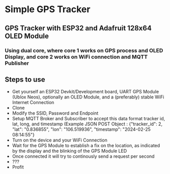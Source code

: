 # Simple GPS Tracker
## GPS Tracker with ESP32 and Adafruit 128x64 OLED Module
### Using dual core, where core 1 works on GPS process and OLED Display, and core 2 works on WiFi connection and MQTT Publisher

## Steps to use
- Get yourself an ESP32 Devkit/Development board, UART GPS Module (Ublox Neos), optionally an OLED Module, and a (preferably) stable WiFi Internet Connection
- Clone
- Modify the SSID, Password and Endpoint
- Setup MQTT Broker and Subscriber to accept this data format tracker id, lat, long, and timestamp (Example JSON POST Object : {"tracker_id": 2, "lat": "0.836855", "lon": "106.519936", "timestamp": "2024-02-25 08:14:55"}
- Turn on the device and your WiFi Connection
- Wait for the GPS Module to establish a fix on the location, as indicated by the display and the blinking of the GPS Module LED
- Once connected it will try to continously send a request per second
- ???
- Profit
